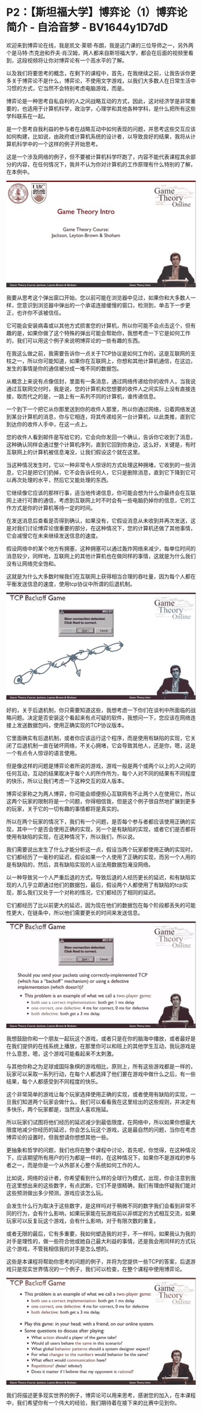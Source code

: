 # P2：【斯坦福大学】博弈论（1）博弈论简介 - 自洽音梦 - BV1644y1D7dD

欢迎来到博弈论在线，我是凯文·莱顿·布朗，我是这门课的三位导师之一，另外两个是马特·杰克逊和乔夫·肖汉姆，两人都来自斯坦福大学，都会在后面的视频里看到，这段视频将让你对博弈论有一个高水平的了解。

以及我们将要思考的概念，在剩下的课程中，首先，在我继续之前，让我告诉你更多关于博弈论不是什么，博弈论，不使用文字游戏，以我们大多数人在日常生活中习惯的方式，它当然不会特别考虑电脑游戏，而是。

博弈论是一种思考自私自利的人之间战略互动的方式，因此，这对经济学是非常重要的，也适用于计算机科学，政治学，心理学和其他各种学科，是什么把所有这些学科联系在一起。

是一个思考自我利益的参与者在战略互动中如何表现的问题，并思考这些交互应该如何构建，比如说，由政府或计算机系统的设计者，以导致良好的结果，我将从计算机科学中的一个这样的例子开始思考。

这是一个涉及网络的例子，但不要被计算机科学吓跑了，内容不能代表课程其余部分的内容，在任何情况下，我并不认为你对计算机的工作原理有什么特别的了解，在本例中。



![](img/e44a062534bf0ada91375ef59f5c3d01_1.png)

我要从思考这个弹出窗口开始，您以前可能在浏览器中见过，如果你和大多数人一样，您意识到浏览器中弹出的一个承诺连接缓慢的窗口，检测到，单击下一步更正，也许你不该被信任。

它可能会安装病毒或以其他方式损害您的计算机，所以你可能不会点击这个，但有趣的是，如果你做了这个特殊的弹出可能会帮助你，我想考虑一下它是如何工作的，我们可以用这个例子来说明博弈论的一些有趣的东西。

在我这么做之前，我需要告诉你一点关于TCP协议是如何工作的，这是互联网的支柱之一，所以你可能知道，如果你在互联网上，你想和其他计算机通信，在这边，发生的事情是你的通信被分成一堆不同的数据包。

从概念上来说有点像信封，里面有一条消息，通过网络传递给你的收件人，当我说通过互联网交付时，我是说，您的计算机和您想要的收件人之间实际上没有直接连接，取而代之的是，一路上有一系列不同的计算机，谁传递信息。

一个到下一个把它从你那里送到你的收件人那里，所以你通过网络，沿着网络发送到某台计算机的消息，你与它相连，将其传递给另一台计算机，以此类推，直到它到达你的收件人手中，在这一点上。

您的收件人看到邮件是写给它的，它会向你发回一个确认，告诉你它收到了消息，这种确认同样会通过整个计算机序列，直到它回到你身边，这么好，关键是，有时互联网上的计算机被信息淹没，让我们假设这个就在这里。

当这种情况发生时，它以一种非常令人惊讶的方式处理这种拥堵，它收到的一些消息，它只是把它们扔掉，它不会告诉任何人，它只是删除消息，直到它下降到它可以再次处理的水平，然后它又能处理的东西。

它继续像它应该的那样行事，适当地传递信息，你可能会想为什么你最终会在互联网上进行可靠的通信，考虑到互联网上时不时会有一些电脑扔掉你的信息，它的工作方式是你的计算机等待一定的时间。

在发送消息后查看是否得到确认，如果没有，它假设消息从未收到并再次发送，这是对我们讨论博弈论很重要的部分，在这种情况下，您的计算机还做了其他事情，它会减慢它在未来继续发送信息的速度。

假设网络中的某个地方有拥塞，这种拥塞可以通过轰炸网络来减少，每单位时间的消息较少，同样地，互联网上的其他计算机也在做同样的事情，这就是为什么我们没有让网络完全饱和。

这就是为什么大多数时候我们在互联网上获得相当合理的吞吐量，因为每个人都在平衡发送信息的速度，使用tcp协议中所谓的后退机制。



![](img/e44a062534bf0ada91375ef59f5c3d01_3.png)

好的，关于后退机制，你只需要知道这些，我想考虑一下你们在谈判中所面临的战略问题。决定是否安装这个看起来有点可疑的软件，我想问一下，您应该在网络连接上发送数据包吗，使用正确实现的TCP协议版本。

它里面确实有后退机制，或者你应该运行这个程序，而是使用有缺陷的实现，它关闭了后退机制一直在破坏网络，不关心拥堵，它会导致其他人，还是你，嗯，这是一个有点令人惊讶的语言使用。

但是像这样的问题是博弈论者所说的游戏，游戏一般是两个或两个以上的人之间的任何互动，互动的结果取决于每个人的所作所为，每个人对不同的结果有不同程度的快乐，所以让我们考虑一下这种交互的双人版本。

博弈论家称之为两人博弈，你可能会顺便担心互联网有不止两个人在使用它，所以这两个玩家的限制将是一个问题，你得相信我，但是这个例子很自然地扩展到更多的玩家，关于它的一切有趣的事情都将是真实的。

所以在两个玩家的情况下，我们有一个问题，是否每个参与者都应该使用正确的实现，其中一个是否会使用正确的实现，另一个是有缺陷的实现，或者它们是否都将使用有缺陷的实现，在这种情况下，所以我们，所以说。

我们需要说出发生了什么才能分析这一点，假设当两个玩家都使用正确的实现时，它们都经历了一毫秒的延迟，假设如果一个人使用了正确的实现，而另一个人用的是有缺陷的，然后，具有缺陷实现的人设法用数据包淹没网络。

以一种导致另一个人严重后退的方式，导致后退的人经历更长的延迟，和有缺陷实现的人几乎立即通过他们的数据包，最后，假设两个人都使用了有缺陷的tcp实现，那么我们又处于一个对称的情况，它们都经历了相同的延迟。

它们都经历了比以前更大的延迟，因为现在他们的数据包在每个阶段都丢失的可能性更大，在链条中，所以他们需要更长的时间来发送信息。



![](img/e44a062534bf0ada91375ef59f5c3d01_5.png)

我想鼓励你和一个朋友一起玩这个游戏，或者只是在你的脑海中播放，或者最好是在我们提供的在线系统上播放，在那里你可以和班上的其他学生互动，我玩游戏是什么意思，嗯，这个游戏可能看起来不太刺激。

与其他你称之为足球或国际象棋的游戏相比，原则上，所有这些游戏都是一样的，玩家可以采取一系列行动，在每个人都选择了他们要在游戏中做什么之后，有一些结果，每个人都感受到不同程度的快乐。

这个非常简单的游戏让每个玩家选择使用正确的实现，或者使用有缺陷的实现，一旦我们知道两个玩家会做什么，我们可以看看我在这里给出的这些规则，并决定有多快乐，两个玩家都是，当然没人喜欢拖延。

所以玩家们试图将他们经历的延迟减少到最低限度，在网络中，所以如果你想最大限度地减少你经历的延迟，你会怎么玩这个游戏，这是最自然的问题，当你在考虑博弈论的设置时，但我想请你想想其他一些。

更抽象和哲学的问题，我们也将在整个课程中讨论，首先呢，你觉得，在这种情况下，应该期望所有用户的行为都是一样的，在这种情况下，如果你不是游戏的参与者之一，而是你是一个从外部关心整个系统如何工作的人。

比如说，网络的设计者，你希望看到什么样的全球行为模式，出现，你会注意到我在这里想出来的这些数字，有点武断，它们不是很精确，我们有理由怀疑我们能对这些预测做出多少预测，游戏应该怎么玩。

会发生什么行为取决于这些数字，是这样吗对于稍微不同的数字我们会看到非常不同的行为，会有什么影响，如果玩家能在玩游戏前以非绑定的方式相互交流，如果玩家可以反复玩这个游戏，会有什么影响，对于有限次数的重复。

或者无限的最后，它有多重要，我如何塑造我的对手，不一样吗，如果我认为我的对手是理性的，做一些符合他或她自己最大利益的事情，还是我会用同样的方式玩这个游戏，不管我相信我的对手是怎么想的。

这些是本课程将帮助你思考的问题的例子，并将为您提供一些TCP的答案，后退游戏只是现实世界情况的一个例子，我们可以检查，在整个课程中使用博弈论。



![](img/e44a062534bf0ada91375ef59f5c3d01_7.png)

我们将描述更多现实世界的例子，博弈论可以用来思考，感谢您的加入，在本课程中，我们希望你有一个伟大的经验，我们期待着在接下来的比赛中见到你。

